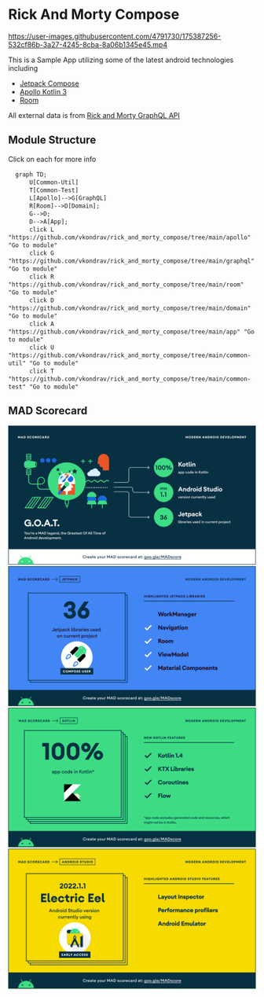 Rick And Morty Compose
=========

https://user-images.githubusercontent.com/4791730/175387256-532cf86b-3a27-4245-8cba-8a06b1345e45.mp4


This is a Sample App utilizing some of the latest android technologies including

- [Jetpack Compose](https://developer.android.com/jetpack/compose)
- [Apollo Kotlin 3](https://www.apollographql.com/docs/kotlin/)
- [Room](https://developer.android.com/jetpack/androidx/releases/room)

All external data is from [Rick and Morty GraphQL API](https://rickandmortyapi.com/graphql)



## Module Structure
Click on each for more info

```mermaid
  graph TD;
      U[Common-Util]
      T[Common-Test]
      L[Apollo]-->G[GraphQL]
      R[Room]-->D[Domain];
      G-->D;
      D-->A[App];
      click L "https://github.com/vkondrav/rick_and_morty_compose/tree/main/apollo" "Go to module"
      click G "https://github.com/vkondrav/rick_and_morty_compose/tree/main/graphql" "Go to module"
      click R "https://github.com/vkondrav/rick_and_morty_compose/tree/main/room" "Go to module"
      click D "https://github.com/vkondrav/rick_and_morty_compose/tree/main/domain" "Go to module"
      click A "https://github.com/vkondrav/rick_and_morty_compose/tree/main/app" "Go to module"
      click U "https://github.com/vkondrav/rick_and_morty_compose/tree/main/common-util" "Go to module"
      click T "https://github.com/vkondrav/rick_and_morty_compose/tree/main/common-test" "Go to module"
```

## MAD Scorecard
![Summary](/mad_scorecard/summary.png?raw=true)
![Summary](/mad_scorecard/jetpack.png?raw=true)
![Summary](/mad_scorecard/kotlin.png?raw=true)
![Summary](/mad_scorecard/studio.png?raw=true)
